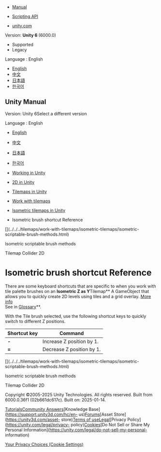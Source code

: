 [](https://docs.unity3d.com)

  * [Manual](../Manual/index.html)
  * [Scripting API](../ScriptReference/index.html)

  * [unity.com](https://unity.com/)

Version: **Unity 6** (6000.0)

  * Supported
  * Legacy

Language : English

  * [English](/Manual/tilemaps/work-with-tilemaps/isometric-tilemaps/isometric-brush-shortcut-reference.html)
  * [中文](/cn/current/Manual/tilemaps/work-with-tilemaps/isometric-tilemaps/isometric-brush-shortcut-reference.html)
  * [日本語](/ja/current/Manual/tilemaps/work-with-tilemaps/isometric-tilemaps/isometric-brush-shortcut-reference.html)
  * [한국어](/kr/current/Manual/tilemaps/work-with-tilemaps/isometric-tilemaps/isometric-brush-shortcut-reference.html)

[](https://docs.unity3d.com)

## Unity Manual

Version: Unity 6Select a different version

Language : English

  * [English](/Manual/tilemaps/work-with-tilemaps/isometric-tilemaps/isometric-brush-shortcut-reference.html)
  * [中文](/cn/current/Manual/tilemaps/work-with-tilemaps/isometric-tilemaps/isometric-brush-shortcut-reference.html)
  * [日本語](/ja/current/Manual/tilemaps/work-with-tilemaps/isometric-tilemaps/isometric-brush-shortcut-reference.html)
  * [한국어](/kr/current/Manual/tilemaps/work-with-tilemaps/isometric-tilemaps/isometric-brush-shortcut-reference.html)

  * [Working in Unity](../../../working-in-unity.html)
  * [2D in Unity](../../../Unity2D.html)
  * [Tilemaps in Unity](../../../tilemaps/tilemaps-landing.html)
  * [Work with tilemaps](../../../tilemaps/work-with-tilemaps/work-with-tilemaps-landing.html)
  * [Isometric tilemaps in Unity](../../../tilemaps/work-with-tilemaps/isometric-tilemaps/isometric-tilemap-landing.html)
  * Isometric brush shortcut Reference

[](../../../tilemaps/work-with-tilemaps/isometric-tilemaps/isometric-
scriptable-brush-methods.html)

Isometric scriptable brush methods

[](../../../tilemaps/work-with-tilemaps/tilemap-collider-2d.html)

Tilemap Collider 2D

# Isometric brush shortcut Reference

There are some keyboard shortcuts that are specific to when you work with tile
palette brushes on an **Isometric Z as Y**Tilemap** A GameObject that allows
you to quickly create 2D levels using tiles and a grid overlay. [More
info](../../../tilemaps/work-with-tilemaps/tilemap-reference.html)  
See in [Glossary](../../../Glossary.html#Tilemap)**.

With the Tile brush selected, use the following shortcut keys to quickly
switch to different Z positions.

**Shortcut key** | **Command**  
---|---  
**-** | Increase Z position by 1.  
**=** | Decrease Z position by 1.  
  
[](../../../tilemaps/work-with-tilemaps/isometric-tilemaps/isometric-
scriptable-brush-methods.html)

Isometric scriptable brush methods

[](../../../tilemaps/work-with-tilemaps/tilemap-collider-2d.html)

Tilemap Collider 2D

Copyright ©2005-2025 Unity Technologies. All rights reserved. Built from
6000.0.36f1 (02b661dc617c). Built on: 2025-01-14.

[Tutorials](https://learn.unity.com/)[Community
Answers](https://answers.unity3d.com)[Knowledge
Base](https://support.unity3d.com/hc/en-
us)[Forums](https://forum.unity3d.com)[Asset Store](https://unity3d.com/asset-
store)[Terms of
use](https://docs.unity3d.com/Manual/TermsOfUse.html)[Legal](https://unity.com/legal)[Privacy
Policy](https://unity.com/legal/privacy-
policy)[Cookies](https://unity.com/legal/cookie-policy)[Do Not Sell or Share
My Personal Information](https://unity.com/legal/do-not-sell-my-personal-
information)

[Your Privacy Choices (Cookie Settings)](javascript:void\(0\);)


